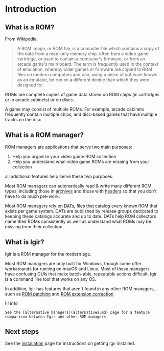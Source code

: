 # Introduction

## What is a ROM?

From [Wikipedia](https://en.wikipedia.org/wiki/ROM_image):

> A ROM image, or ROM file, is a computer file which contains a copy of the data from a read-only memory chip, often from a video game cartridge, or used to contain a computer's firmware, or from an arcade game's main board. The term is frequently used in the context of emulation, whereby older games or firmware are copied to ROM files on modern computers and can, using a piece of software known as an emulator, be run on a different device than which they were designed for.

ROMs are complete copies of game data stored on ROM chips (in cartridges or in arcade cabinets) or on discs.

A game may consist of multiple ROMs. For example, arcade cabinets frequently contain multiple chips, and disc-based games that have multiple tracks on the disc.

## What is a ROM manager?

ROM managers are applications that serve two main purposes:

1. Help you organize your video game ROM collection
2. Help you understand what video game ROMs are missing from your collection

all additional features help serve these two purposes.

Most ROM managers can automatically read & write many different ROM types, including those in [archives](input/reading-archives.md) and those with [headers](roms/headers.md) so that you don't have to do much pre-work.

Most ROM managers rely on [DATs](dats/introduction.md), files that catalog every known ROM that exists per game system. DATs are published by release groups dedicated to keeping these catalogs accurate and up to date. DATs help ROM collectors name their ROMs consistently as well as understand what ROMs may be missing from their collection.

## What is Igir?

Igir is a ROM manager for the modern age.

Most ROM managers are only built for Windows, though some offer workarounds for running on macOS and Linux. Most of these managers have confusing GUIs that make batch-able, repeatable actions difficult. Igir is a command line tool that works on any OS.

In addition, Igir has features that aren't found in any other ROM managers, such as [ROM patching](roms/patching.md) and [ROM extension correction](output/options.md#fixing-rom-extensions).

!!! info

    See the [alternative managers](alternatives.md) page for a feature comparison between Igir and other ROM managers.

## Next steps

See the [installation](installation.md) page for instructions on getting Igir installed.
